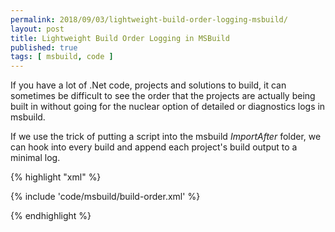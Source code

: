 ```yaml
---
permalink: 2018/09/03/lightweight-build-order-logging-msbuild/
layout: post
title: Lightweight Build Order Logging in MSBuild
published: true
tags: [ msbuild, code ]
---
```


If you have a lot of .Net code, projects and solutions to build, it can sometimes be difficult to see the order 
that the projects are actually being built in without going for the nuclear option of detailed or diagnostics logs 
in msbuild. 

If we use the trick of putting a script into the msbuild *ImportAfter* folder, we can hook into every build and append 
each project's build output to a minimal log.


{% highlight "xml" %}

{% include 'code/msbuild/build-order.xml' %}

{% endhighlight %}

